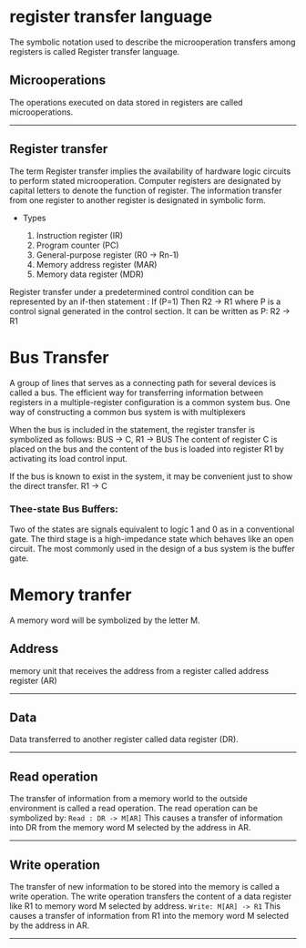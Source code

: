 # register transfer language
The symbolic notation used to describe the microoperation transfers among registers is called Register transfer language.

Microoperations
---
The operations executed on data stored in registers are called microoperations.

---

Register transfer
---
The term Register transfer implies the availability of hardware logic circuits to perform stated microoperation.
Computer registers are designated by capital letters to denote the function of register.
The information transfer from one register to another register is designated in symbolic form.

- Types

    1. Instruction register (IR)
    2. Program counter (PC)
    3.  General-purpose register (R0 -> Rn-1)
    4.  Memory address register (MAR)
    5.  Memory data register (MDR)

Register transfer under a predetermined control condition can be represented by an if-then statement :
    If (P=1) Then R2 -> R1
where P is a control signal generated in the control section.
    It can be written as P: R2 -> R1

# Bus Transfer
A group of lines that serves as a connecting path for several devices is called a bus.
The efficient way for transferring information between registers in a multiple-register configuration is a common system bus.
One way of constructing a common bus system is with multiplexers

When the bus is included in the statement, the register transfer is symbolized as follows:
    BUS -> C, R1 -> BUS
The content of register C is placed on the bus and
the content of the bus is loaded into register R1 by activating its load control input.

If the bus is known to exist in the system, it may be convenient just to show the direct transfer.
    R1 -> C

### Thee-state Bus Buffers:
Two of the states are signals equivalent to logic 1 and 0 as in a conventional gate.
The third stage is a high-impedance state which behaves like an open circuit.
The most commonly used in the design of a bus system is the buffer gate.

# Memory tranfer
A memory word will be symbolized by the letter M.

Address
---

memory unit that receives the address from a register called address register (AR)

---
Data
---
Data transferred to another register called data register (DR).

---

Read operation
---
The transfer of information from a memory world to the outside environment is called a read operation.
The read operation can be symbolized by:
    `Read : DR -> M[AR]`
This causes a transfer of information into DR from the memory word M selected by the address in AR.

----
Write operation
----
The transfer of new information to be stored into the memory is called a write operation.
The write operation transfers the content of a data register like R1 to memory word M selected by address.
    `Write: M[AR] -> R1`
This causes a transfer of information from R1 into the memory word M selected by the address in AR.

---

